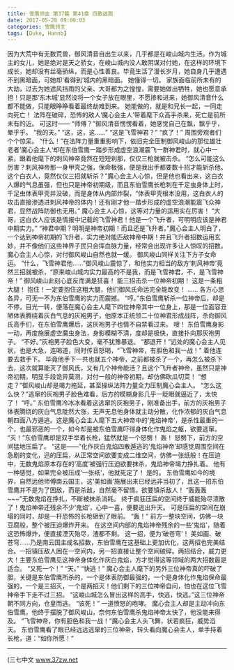 ```yaml
---
title: 雪鹰领主 第37篇 第41章 四散逃跑
date: 2017-05-28 09:00:03
categories: 雪鹰领主
tags: [Duke, Hannb]
---
```


因为大荒中有无数荒兽，御风清音自出生以来，几乎都是在峻山城内生活。作为城主的女儿，她是绝对是天之骄女，在峻山城内没人敢阴谋对付她，在这样的环境下成长，她却没有丝毫骄纵，而是心性善良。毕竟生活了漫长岁月，她自身几乎遭遇不到黑暗面，可她却‘看得到’城内的黑暗面。
她懂得一切。
家族面临前所未有的大劫，过去为她遮风挡雨的父亲、大哥都为之惶惶，需要她做出牺牲，她也愿意承担！只是那‘东木城’显然没将一个女子放在眼里，不愿掺和进来，她御风清音什么都不能做，只能眼睁睁看着最终劫难到来。
她能做的，就是和兄长一起，一同走向死亡！
法阵在破碎，恐怖的敌人‘魔心会主人’带着麾下众高手杀来，死亡是前所未有的近。
可这时——
“师傅？”御风清音愣愣看着，她感觉自己在飘，飘乎乎，晕乎乎。
“我的天。”
“这，这，这……”
“这是飞雪神君？”
“疯了！”
周围旁观者们个个惊呆。
“什么！”在法阵力量重重影响下，依旧完全压制御风峻山的那位雄壮老者‘魔心会主人’却在东伯雪鹰一踏步形成虚空浪潮震飞一群神君时，就心中一紧，跟着他麾下的刺风神帝竟然在短短刹那，仅仅三枪就被击杀。
“怎么可能这么厉害？刺风神帝那一身甲壳之强，保命极强，便是我出手都要数十招才能斩杀他。这个白衣人，竟然仅仅三招就斩杀？”魔心会主人心惊，但是他也看出来，这白衣人爆的气息虽强，但也只是神帝初期级，而且东伯雪鹰长枪刺在千足虫身体上时，千足虫体表甲壳并没破，而是身体从内部炸裂，“体表甲壳根本没用，这白衣人的攻击直接渗透进刺风神帝的体内！还有刚才他一踏步形成的虚空浪潮能震飞众神君，显然战阵防御也无用。”
魔心会主人心惊，这等对力量的运用实在厉害！
“大哥，这白衣人应该是情报中记载的飞雪神君！他是一个飞升者，可明明应该是神君中期实力。”
“神君中期？明明是神帝初期！而且还是飞升者。”魔心会主人明白了，一个达到神帝初期的飞升者，实力绝对能匹敌神帝中期！并且飞升者招数运用玄妙，并不像他们这些神界子民只会挥血脉力量，经常会出现许多让人惊叹的招数。
魔心会主人心惊，对付御风峻山自然也就一缓。
御风峻山同样关注下方子女命运。
“什么，飞雪神君他……”御风峻山震惊了，和他实力相当的敌方‘刺风神帝’竟然三招就被杀，“原来峻山城内实力最高的不是我，而是飞雪神君，不，是飞雪神帝！”
御风峻山此刻心底反而满是狂喜！
能三招击杀一位神帝初期！
这是一条粗大腿！
抱住！一定要抱住这粗大腿，他们御风氏命运完全能改变！
……
各方心思各异，可无一不为东伯雪鹰的实力而震撼。
“哼。”东伯雪鹰斩杀一位神帝后，却是不停，目光一转，便落在魔心会主人麾下四位神帝其中一位身上，那是一位面容丑陋体表腾绕着灰白气息的灰袍男子，他原本正统领二十位神君形成战阵，杀向御风氏高手们，在东伯雪鹰爆后，这灰袍男子也情不自禁看过来。
嗖！
东伯雪鹰身影一动，再度施展虚空魔虫身法，身影模糊不清，度却是极快，直接扑向那灰袍男子。
“不好。”灰袍男子脸色大变，毫不犹豫暴退。
“都退开！”远处的魔心会主人见状，也是大急，连喝道，同时传音怒喝，“飞雪神帝，有胆色和我一战！”
着他连要去救手下。
毕竟他手下一共也就五个神帝，之前都被杀了一个，再怎么被杀下去，这次就算能灭了御风氏，又有几个神帝能活？且这个飞升者神帝，虽然只是神帝初期，明显手段诡异莫测，对付一般的神帝初期，却仿佛砍瓜切菜！
“想走？”御风峻山却是竭力拖延，甚至操纵法阵力量全力压制魔心会主人。
“怎么这么快？”逃窜的灰袍男子脸色难看，后方的模糊身影几乎一眨眼就逼近了，太快了！
“呼。”
东伯雪鹰冷冰冰看着这逃窜的灰袍男子，刚准备出手，前方的灰袍男子体表腾绕的灰白气息陡然大涨，无声无息他身体就主动分散，化作浓郁的灰白气息朝四面八方遁逃。这是魔心会主人麾下五大神帝中的‘鬼焰神帝’，是杀性最重的一个，也最邪恶的一个，如今却是被东伯雪鹰吓得身体化作鬼焰之躯，欲要逃窜。
“灭！”东伯雪鹰却是双手举着长枪，猛然就是一个怒劈！
轰！
怒劈下，前方的空间猛地压扁了。
“这是——”化作灰白鬼焰四散遁逃的‘鬼焰神帝’却感觉周围空间在急剧的变化，迅的压扁，从正常空间欲要变成二维空间，仿佛一张纸般！在压迫中，无数鬼焰原本存在的‘高度’被强行压迫欲要抹杀，鬼焰神帝竭力挣扎着。
他有一种感觉，如果完全被压成‘一张纸’，他就死定了！
是的。
东伯雪鹰如今的境界，自然远他师傅南云国主，这‘美如画’施展出来已经远非当初了，且这一招东伯雪鹰并不是为了困敌，而是杀敌，自然毫不留情。欲要镇杀敌人！
“轰轰轰~~~”无数鬼焰在挣扎，不断被抹杀消耗。
终于疯狂压扁的空间终于威能殆尽溃散了！鬼焰神帝还残余不少‘鬼焰’，心中一喜，便要逃出升天。
可是压扁的空间在崩塌的同时，却是一杆恐怖的长枪砸到了眼前。
“轰！”
前方一整块空间，仿佛一块豆腐般，整个被压迫爆炸开来。
在这空间内部的鬼焰神帝残余的一些‘鬼焰’，随着这恐怖爆炸，便直接湮灭殆尽，渣都不剩。
这一招，便为‘破苍穹’！
美如画、破苍穹……乃是南云国主成名招数，东伯雪鹰在这基础上更加优化，这两招也完美结合。一招镇压敌人困在一空间内，另一招直接让整个空间破碎。两招结合，威力更大！主要东伯雪鹰见这神帝身体化作灰白鬼焰，方才觉得这等领域的两大招数最是适合。
“又死一个！”
“天。”
“快逃！”
魔心会主人麾下的另外三位神帝真的吓破了胆，关键是东伯雪鹰所杀的，一个是体表防御最强的，一个是身体化作鬼焰保命最强的，一个是三招灭，一个是两招灭！他们剩下的三位神帝自问，怕也在这位飞雪神帝手下走不过三招。
“这峻山城怎么冒出这样的高手，快逃，快逃。”这三位神帝朝不同方向，仓皇而逃。
“该死！”
一道愤怒的咆哮。
魔心会主人却是主动冲向东伯雪鹰，他终于摆脱了御风峻山，奈何东伯雪鹰杀鬼焰神帝太快了，他没能来得及。
“飞雪神帝，你有胆色和我一战！”魔心会主人头飞舞，状若疯狂，威势滔天。
东伯雪鹰看了眼已经远远逃窜的三位神帝，转头看向魔心会主人，单手持着长枪，道：“如你所愿！”
******
(三七中文 www.37zw.net
